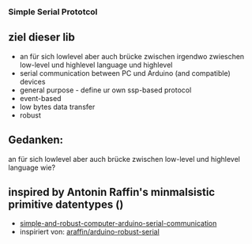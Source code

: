 ### Simple Serial Prototcol

## ziel dieser lib 
* an für sich lowlevel aber auch brücke zwischen irgendwo zwieschen low-level und highlevel language und highlevel
* serial communication between PC und Arduino (and compatible) devices
* general purpose - define ur own ssp-based protocol
* event-based
* low bytes data transfer
* robust

## Gedanken:
an für sich lowlevel aber auch brücke zwischen low-level und highlevel language
wie? 


## inspired by Antonin Raffin's minmalsistic primitive datentypes ()
* [simple-and-robust-computer-arduino-serial-communication](https://medium.com/@araffin/simple-and-robust-computer-arduino-serial-communication-f91b95596788)
*  inspiriert von: [araffin/arduino-robust-serial](https://github.com/araffin/arduino-robust-serial)
